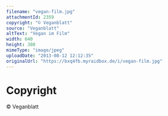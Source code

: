 ```yaml
---
filename: "vegan-film.jpg"
attachmentId: 2359
copyright: "© Veganblatt"
source: "Veganblatt"
altText: "Vegan im Film"
width: 640
height: 380
mimeType: "image/jpeg"
uploadDate: "2013-08-12 12:12:35"
originalUrl: "https://bxq4fb.myraidbox.de/i/vegan-film.jpg"
---
```


# Copyright

© Veganblatt
